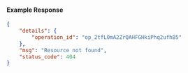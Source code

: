 <!-- Code generated for API Clients. DO NOT EDIT. -->

#### Example Response

```json
{
	"details": {
		"operation_id": "op_2tfL0mA2ZrQAHFGHkiPhq2ufhB5"
	},
	"msg": "Resource not found",
	"status_code": 404
}
```
